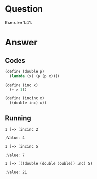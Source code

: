 # Question
Exercise 1.41.

# Answer
## Codes
```scheme
(define (double p)
  (lambda (x) (p (p x))))

(define (inc x)
  (+ x 1))

(define (incinc x)
  ((double inc) x))
```

## Running
```
1 ]=> (incinc 2)

;Value: 4

1 ]=> (incinc 5)

;Value: 7

1 ]=> (((double (double double)) inc) 5)

;Value: 21
```
